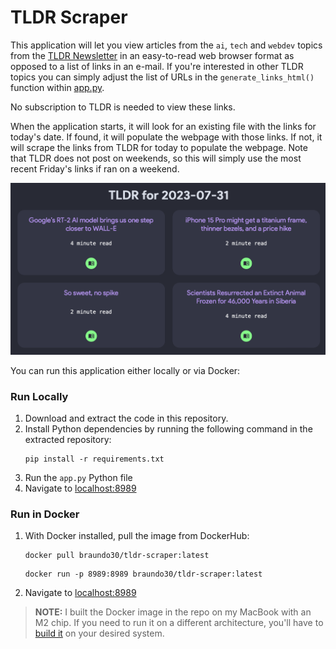 # TLDR Scraper

This application will let you view articles from the `ai`, `tech` and `webdev` topics from the <a href="https://www.tldr.tech" target="_blank">TLDR Newsletter</a> in an easy-to-read web browser format as opposed to a list of links in an e-mail. If you're interested in other TLDR topics you can simply adjust the list of URLs in the `generate_links_html()` function within [app.py](app.py).

No subscription to TLDR is needed to view these links.

When the application starts, it will look for an existing file with the links for today's date. If found, it will populate the webpage with those links. If not, it will scrape the links from TLDR for today to populate the webpage. Note that TLDR does not post on weekends, so this will simply use the most recent Friday's links if ran on a weekend.

![](assets/screenshot.png)

You can run this application either locally or via Docker:

### Run Locally
1. Download and extract the code in this repository.
2. Install Python dependencies by running the following command in the extracted repository:
    ```
    pip install -r requirements.txt
    ```
3. Run the `app.py` Python file
4. Navigate to [localhost:8989](localhost:8989)


### Run in Docker
1. With Docker installed, pull the image from DockerHub:

    ```
    docker pull braundo30/tldr-scraper:latest
    ```

    ```
    docker run -p 8989:8989 braundo30/tldr-scraper:latest
    ```

2. Navigate to [localhost:8989](localhost:8989)
> **NOTE:** I built the Docker image in the repo on my MacBook with an M2 chip. If you need to run it on a different architecture, you'll have to <a href="https://docs.docker.com/engine/reference/commandline/build/" target="_blank">build it</a> on your desired system.
